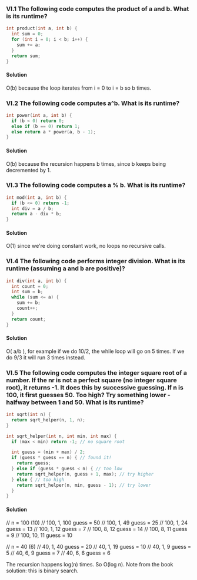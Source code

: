 ### VI.1 The following code computes the product of a and b. What is its runtime?

```c
int product(int a, int b) {
  int sum = 0;
  for (int i = 0; i < b; i++) {
    sum += a;
  }
  return sum;
}
```

#### Solution

O(b) because the loop iterates from i = 0 to i = b so b times.

### VI.2 The following code computes a^b. What is its runtime?

```c
int power(int a, int b) {
  if (b < 0) return 0;
  else if (b == 0) return 1;
  else return a * power(a, b - 1);
}
```

#### Solution

O(b) because the recursion happens b times, since b keeps being decremented by 1.

### VI.3 The following code computes a % b. What is its runtime?

```c
int mod(int a, int b) {
  if (b <= 0) return -1;
  int div = a / b;
  return a - div * b;
}
```

#### Solution

O(1) since we're doing constant work, no loops no recursive calls.

### VI.4 The following code performs integer division. What is its runtime (assuming a and b are positive)?

```c
int div(int a, int b) {
  int count = 0;
  int sum = b;
  while (sum <= a) {
    sum += b;
    count++;
  }
  return count;
}
```

#### Solution

O( a/b ), for example if we do 10/2, the while loop will go on 5 times.
If we do 9/3 it will run 3 times instead.

### VI.5 The following code computes the integer square root of a number. If the nr is not a perfect square (no integer square root), it returns -1. It does this by successive guessing. If n is 100, it first guesses 50. Too high? Try something lower - halfway between 1 and 50. What is its runtime?

```c
int sqrt(int n) {
  return sqrt_helper(n, 1, n);
}

int sqrt_helper(int n, int min, int max) {
  if (max < min) return -1; // no square root

  int guess = (min + max) / 2;
  if (guess * guess == n) { // found it!
    return guess;
  } else if (guess * guess < n) { // too low
    return sqrt_helper(n, guess + 1, max); // try higher
  } else { // too high
    return sqrt_helper(n, min, guess - 1); // try lower
  }
}
```

#### Solution

// n = 100 (10)
// 100, 1, 100 guess = 50
// 100, 1, 49 guess = 25
// 100, 1, 24 guess = 13
// 100, 1, 12 guess = 7
// 100, 8, 12 guess = 14
// 100, 8, 11 guess = 9
// 100, 10, 11 guess = 10

// n = 40 (6)
// 40, 1, 40 guess = 20
// 40, 1, 19 guess = 10
// 40, 1, 9 guess = 5
// 40, 6, 9 guess = 7
// 40, 6, 6 guess = 6

The recursion happens log(n) times. So O(log n).
Note from the book solution: this is binary search.
